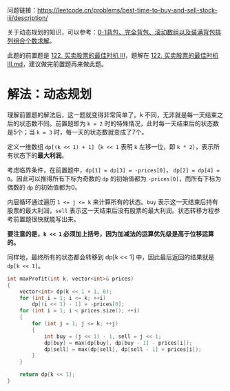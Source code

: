 问题链接：https://leetcode.cn/problems/best-time-to-buy-and-sell-stock-iii/description/

关于动态规划的知识，可以参考：[0-1背包、完全背包、滚动数组以及装满背包排列组合个数求解](https://github.com/SakuraMayAi/Tricks-of-Programming/blob/main/Algorithms%20And%20Data%20Structure/0-1%E8%83%8C%E5%8C%85%E3%80%81%E5%AE%8C%E5%85%A8%E8%83%8C%E5%8C%85%E3%80%81%E6%BB%9A%E5%8A%A8%E6%95%B0%E7%BB%84%E4%BB%A5%E5%8F%8A%E8%A3%85%E6%BB%A1%E8%83%8C%E5%8C%85%E6%8E%92%E5%88%97%E7%BB%84%E5%90%88%E4%B8%AA%E6%95%B0%E6%B1%82%E8%A7%A3.md)。

此题的前置题是 [122. 买卖股票的最佳时机 III](https://leetcode.cn/problems/best-time-to-buy-and-sell-stock-iii/description/)，题解在 [122. 买卖股票的最佳时机 III.md](https://github.com/SakuraMayAi/LintCode/blob/main/Dynamic%20Programming/123.%20%E4%B9%B0%E5%8D%96%E8%82%A1%E7%A5%A8%E7%9A%84%E6%9C%80%E4%BD%B3%E6%97%B6%E6%9C%BA%20III.md)，建议做完前置题再来做此题。

# 解法：动态规划

理解前置题的解法后，这一题就变得非常简单了。k 不同，无非就是每一天结束之后的状态数不同。前置题即为 `k = 2` 时的特殊情况，此时每一天结束后的状态数是5个；当 `k = 3` 时，每一天的状态数就变成了7个。

定义一维数组 `dp[(k << 1) + 1]`（`k << 1` 表明 `k` 左移一位，即 `k * 2`），表示所有状态下的**最大利润**。

考虑临界条件，在前置题中，`dp[1] = dp[3] = -prices[0]`， `dp[2] = dp[4] = 0`。因此可以推得所有下标为奇数的 `dp` 的初始值都为 `-prices[0]`，而所有下标为偶数的 `dp` 的初始值都为0。

内层循环通过遍历 `1 <= j <= k` 来计算所有的状态。`buy` 表示这一天结束后持有股票的最大利润，`sell` 表示这一天结束后没有股票的最大利润。状态转移方程参考前置题很快就能写出来。

**要注意的是，`k << 1` 必须加上括号，因为加减法的运算优先级是高于位移运算的。**

同样地，最终所有的状态都会转移到 dp[k << 1] 中，因此最后返回的结果就是 `dp[k << 1]`。

```cpp
int maxProfit(int k, vector<int>& prices)
{
    vector<int> dp(k << 1 + 1, 0);
    for (int i = 1; i <= k; ++i)
        dp[(i << 1) - 1] = -prices[0];
    for (int i = 1; i < prices.size(); ++i)
    {
        for (int j = 1; j <= k; ++j)
        {
            int buy = (j << 1) - 1, sell = j << 1;
            dp[buy] = max(dp[buy], dp[buy - 1] - prices[i]);
            dp[sell] = max(dp[sell], dp[sell - 1] + prices[i]);
        }
    }

    return dp[k << 1];
}
```
